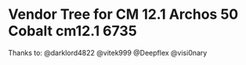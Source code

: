 Vendor Tree for CM 12.1 Archos 50 Cobalt cm12.1 6735
==================================
Thanks to:
@darklord4822
@vitek999
@Deepflex
@visi0nary
